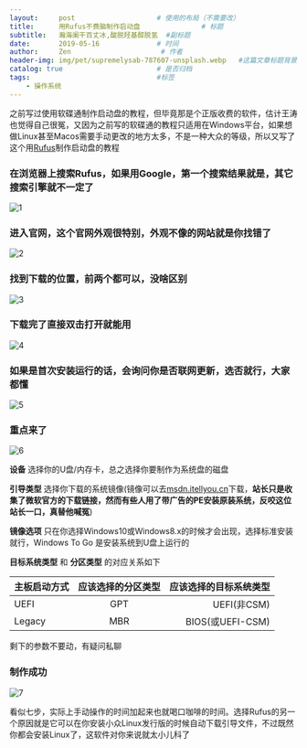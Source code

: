 ```yaml
---
layout:     post                    # 使用的布局（不需要改）
title:      用Rufus不费脑制作启动盘               # 标题
subtitle:   瀚海阑干百丈冰,酸脱羟基醇脱氢  #副标题
date:       2019-05-16              # 时间
author:     Zen                      # 作者
header-img: img/pet/supremelysab-787607-unsplash.webp   #这篇文章标题背景图片
catalog: true                       # 是否归档
tags:                               #标签
    - 操作系统
---
```

之前写过使用软碟通制作启动盘的教程，但毕竟那是个正版收费的软件，估计王涛也觉得自己很冤，又因为之前写的软碟通的教程只适用在Windows平台，如果想做Linux甚至Macos需要手动更改的地方太多，不是一种大众的等级，所以又写了这个用[Rufus](https://rufus.ie/)制作启动盘的教程

### 在浏览器上搜索Rufus，如果用Google，第一个搜索结果就是，其它搜索引擎就不一定了

![1](https://raw.githubusercontent.com/zhangyiming748/zhangyiming748.github.io/master/img/Make_Bootable_USB/搜索Rufus.webp)

### 进入官网，这个官网外观很特别，外观不像的网站就是你找错了

![2](https://raw.githubusercontent.com/zhangyiming748/zhangyiming748.github.io/master/img/Make_Bootable_USB/进入Rufus官网.webp)

### 找到下载的位置，前两个都可以，没啥区别

![3](https://raw.githubusercontent.com/zhangyiming748/zhangyiming748.github.io/master/img/Make_Bootable_USB/下载Rufus.webp)

### 下载完了直接双击打开就能用

![4](https://raw.githubusercontent.com/zhangyiming748/zhangyiming748.github.io/master/img/Make_Bootable_USB/绿色版直接打开.webp)

### 如果是首次安装运行的话，会询问你是否联网更新，选否就行，大家都懂

![5](https://raw.githubusercontent.com/zhangyiming748/zhangyiming748.github.io/master/img/Make_Bootable_USB/选否就可以了.webp)

### 重点来了

![6](https://raw.githubusercontent.com/zhangyiming748/zhangyiming748.github.io/master/img/Make_Bootable_USB/对应关系.webp)

**设备** 选择你的U盘/内存卡，总之选择你要制作为系统盘的磁盘

**引导类型** 选择你下载的系统镜像(镜像可以去[msdn.itellyou.cn](https://msdn.itellyou.cn)下载，**站长只是收集了微软官方的下载链接，然而有些人用了带广告的PE安装原装系统，反咬这位站长一口，真替他喊冤**)

**镜像选项** 只在你选择Windows10或Windows8.x的时候才会出现，选择标准安装就行，Windows To Go 是安装系统到U盘上运行的

**目标系统类型** 和 **分区类型** 的对应关系如下

主板启动方式|应该选择的分区类型|应该选择的目标系统类型
---|:--:|---:
UEFI|GPT|UEFI(非CSM)
Legacy|MBR|BIOS(或UEFI-CSM)

剩下的参数不要动，有疑问私聊

### 制作成功

![7](https://raw.githubusercontent.com/zhangyiming748/zhangyiming748.github.io/master/img/Make_Bootable_USB/制作成功.webp)

看似七步，实际上手动操作的时间加起来也就喝口咖啡的时间。选择Rufus的另一个原因就是它可以在你安装小众Linux发行版的时候自动下载引导文件，不过既然你都会安装Linux了，这软件对你来说就太小儿科了
